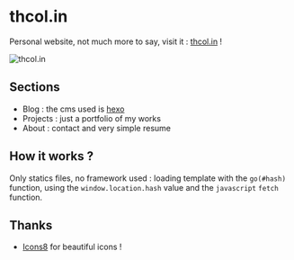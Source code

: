 # thcol.in
Personal website, not much more to say, visit it : [thcol.in](http://thcol.in) !

![thcol.in](http://i.imgur.com/2io7Vks.png)

## Sections
* Blog : the cms used is [hexo](https://hexo.io/)
* Projects : just a portfolio of my works
* About : contact and very simple resume

## How it works ?
Only statics files, no framework used : loading template with the `go(#hash)` function, using the `window.location.hash` value and the `javascript` `fetch` function.

## Thanks
* [Icons8](https://icons8.com/) for beautiful icons !
